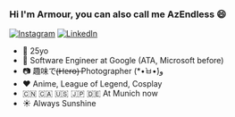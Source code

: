 ### Hi I'm Armour, you can also call me AzEndless 😄

[![Instagram](https://img.shields.io/static/v1?label=Instagram&message=%20&logo=Instagram&style=flat-square&logoColor=red)](https://www.instagram.com/azendless/)
[![LinkedIn](https://img.shields.io/static/v1?label=LinkedIn&message=%20&logo=LinkedIn&style=flat-square&logoColor=blue)](https://www.linkedin.com/in/chongg/)

- 👨  25yo
- 🏢  Software Engineer at Google (ATA, Microsoft before)
- 📷  趣味で(̶H̶e̶r̶o̶)̶ Photographer (*•̀ㅂ•́)و
- ❤️  Anime, League of Legend, Cosplay
- 🇨🇳 🇨🇦 🇺🇸 🇯🇵 🇩🇪  At Munich now 
- ☀️  Always Sunshine

